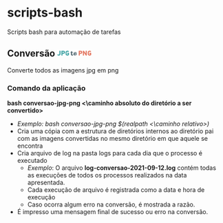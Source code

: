 # scripts-bash
Scripts bash para automação de tarefas

## Conversão <img src="scripts/images/jpg-to-png.png" alt="jpg-to-png" width="80"/>

Converte todos as imagens jpg em png

### Comando da aplicação

**bash conversao-jpg-png <\caminho absoluto do diretório a ser convertido\>**

- *Exemplo: bash conversao-jpg-png $(realpath <\caminho relativo\>)*
- Cria uma cópia com a estrutura de diretórios internos ao diretório pai com as imagens convertidas no mesmo diretório em que aquele se encontra
- Cria arquivo de log na pasta logs para cada dia que o processo é executado
    - *Exemplo*: O arquivo **log-conversao-2021-09-12.log** contém todas as execuções de todos os processos realizados na data apresentada.
    - Cada execução de arquivo é registrada como a data e hora de execução
    - Caso ocorra algum erro na conversão, é mostrada a razão.
- É impresso uma mensagem final de sucesso ou erro na conversão.
